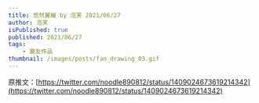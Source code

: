 ```yaml
---
title: 悠然翼繪 by 泡芙 2021/06/27
author: 泡芙
isPublished: true
published: 2021/06/27
tags:
    - 翼友作品
thumbnail: /images/posts/fan_drawing_03.gif
---
```

原推文：[https://twitter.com/noodle890812/status/1409024673619214342](https://twitter.com/noodle890812/status/1409024673619214342)